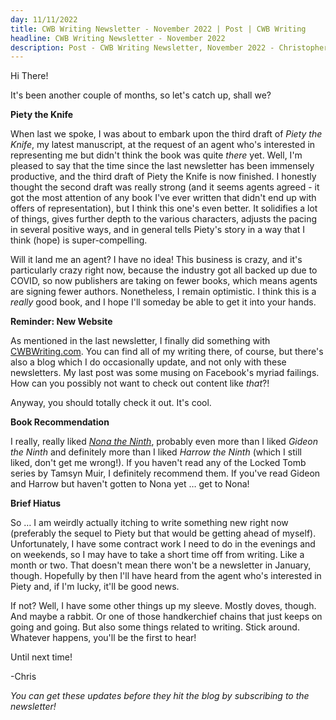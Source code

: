 ```yaml
---
day: 11/11/2022
title: CWB Writing Newsletter - November 2022 | Post | CWB Writing
headline: CWB Writing Newsletter - November 2022
description: Post - CWB Writing Newsletter, November 2022 - Christopher Buecheler's Author Site
---
```


Hi There!

It's been another couple of months, so let's catch up, shall we?

**Piety the Knife**

When last we spoke, I was about to embark upon the third draft of _Piety the Knife_, my latest manuscript, at the request of an agent who's interested in representing me but didn't think the book was quite _there_ yet. Well, I'm pleased to say that the time since the last newsletter has been immensely productive, and the third draft of Piety the Knife is now finished. I honestly thought the second draft was really strong (and it seems agents agreed - it got the most attention of any book I've ever written that didn't end up with offers of representation), but I think this one's even better. It solidifies a lot of things, gives further depth to the various characters, adjusts the pacing in several positive ways, and in general tells Piety's story in a way that I think (hope) is super-compelling.

Will it land me an agent? I have no idea! This business is crazy, and it's particularly crazy right now, because the industry got all backed up due to COVID, so now publishers are taking on fewer books, which means agents are signing fewer authors. Nonetheless, I remain optimistic. I think this is a _really_ good book, and I hope I'll someday be able to get it into your hands.

**Reminder: New Website**

As mentioned in the last newsletter, I finally did something with <a href="https://cwbwriting.com">CWBWriting.com</a>. You can find all of my writing there, of course, but there's also a blog which I do occasionally update, and not only with these newsletters. My last post was some musing on Facebook's myriad failings. How can you possibly not want to check out content like _that_?!

Anyway, you should totally check it out. It's cool.

**Book Recommendation**

I really, really liked _<a href="https://www.indiebound.org/book/9781250854117" target="_blank">Nona the Ninth</a>_, probably even more than I liked _Gideon the Ninth_ and definitely more than I liked _Harrow the Ninth_ (which I still liked, don't get me wrong!). If you haven't read any of the Locked Tomb series by Tamsyn Muir, I definitely recommend them. If you've read Gideon and Harrow but haven't gotten to Nona yet &hellip; get to Nona!

**Brief Hiatus**

So &hellip; I am weirdly actually itching to write something new right now (preferably the sequel to Piety but that would be getting ahead of myself). Unfortunately, I have some contract work I need to do in the evenings and on weekends, so I may have to take a short time off from writing. Like a month or two. That doesn't mean there won't be a newsletter in January, though. Hopefully by then I'll have heard from the agent who's interested in Piety and, if I'm lucky, it'll be good news.

If not? Well, I have some other things up my sleeve. Mostly doves, though. And maybe a rabbit. Or one of those handkerchief chains that just keeps on going and going. But also some things related to writing. Stick around. Whatever happens, you'll be the first to hear!

Until next time!

-Chris

_You can get these updates before they hit the blog by subscribing to the newsletter!_
